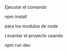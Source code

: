 Ejecutar el comando

npm install

para los modulos de node

Levantar el proyecto usando

npm run dev